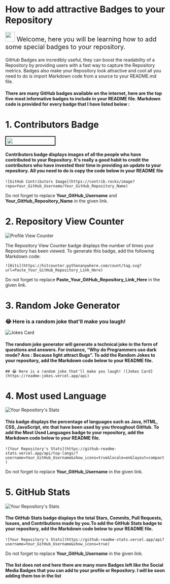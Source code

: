 # How to add attractive Badges to your Repository 

<p style="font-size: 20px;"><img src="https://raw.githubusercontent.com/MartinHeinz/MartinHeinz/master/wave.gif" width="30px"> Welcome, here you will be learning how to add some special badges to your repository.</p>
GitHub Badges are incredibly useful, they can boost the readability of a Repository by providing users with a fast way to capture the Repository metrics. Badges also make your Repository look attractive and cool all you need to do is import Markdown code from a source to your README.md file.

#### There are many GitHub badges available on the internet, here are the top five most informative badges to include in your README file. Markdown code is provided for every badge that I have listed below : 

# 1. Contributors Badge

<!--If you view this code ps: Ignore the unethical ways used for formatting-->
<div style="width: calc(30% - .5em); border: 2px solid black; padding: 5px;">
<img src="https://contrib.rocks/image?repo=luvksahu/learning-markdown"></div>

#### Contributors badge displays images of all the people who have contributed to your Repository. It's really a good habit to credit the contributors who have invested their time in providing an update to your repository. All you need to do is copy the code below in your README file
``` ![GitHub Contributors Image](https://contrib.rocks/image?repo=Your_GitHub_Username/Your_GitHub_Repository_Name) ```

Do not forget to replace **Your_GitHub_Username** and **Your_GitHub_Repository_Name** in the given link.

# 2. Repository View Counter

<!-- ![Hits](https://hitcounter.pythonanywhere.com/count/tag.svg?url=https://github.com/luvksahu/Learning-markdown) -->

![Profile View Counter](https://komarev.com/ghpvc/?username=luvksahu)

The Repository View Counter badge displays the number of times your Repository has been viewed. To generate this badge, add the following Markdown code:

```![Hits](https://hitcounter.pythonanywhere.com/count/tag.svg?url=Paste_Your_GitHub_Repository_Link_Here)```

Do not forget to replace **Paste_Your_GitHub_Repository_Link_Here** in the given link.

# 3. Random Joke Generator

### 😂 Here is a random joke that'll make you laugh!

![Jokes Card](https://readme-jokes.vercel.app/api)

#### The random joke generator will generate a technical joke in the form of questions and answers. For instance, “Why do Programmers use dark mode? Ans : Because light attract Bugs”. To add the Random Jokes  to your repository, add the Markdown code below to your README file.

`` ## 😂 Here is a random joke that'll make you laugh!
![Jokes Card](https://readme-jokes.vercel.app/api) ``

# 4. Most used Language

![Your Repository's Stats](https://github-readme-stats.vercel.app/api/top-langs?username=luvksahu&show_icons=true&locale=en&layout=compact)


#### This badge displays the percentage of languages such as Java, HTML, CSS, JavaScript, etc that have been used by you throughout GitHub. To add the Most Used Languages badge to your repository, add the Markdown code below to your README file.

```![Your Repository's Stats](https://github-readme-stats.vercel.app/api/top-langs/?username=Your_GitHub_Username&show_icons=true&locale=en&layout=compact)```

Do not forget to replace **Your_GitHub_Username** in the given link.

# 5. GitHub Stats

![Your Repository's Stats](https://github-readme-stats.vercel.app/api?username=luvksahu&show_icons=true)

#### The GitHub Stats badge displays the total Stars, Commits, Pull Requests, Issues, and Contributions made by you.To add the GitHub Stats badge to your repository, add the Markdown code below to your README file.

``![Your Repository's Stats](https://github-readme-stats.vercel.app/api?username=Your_GitHub_Username&show_icons=true)``

Do not forget to replace **Your_GitHub_Username** in the given link.

#### The list does not end here there are many more Badges left like the Social Media Badges that you can add to your profile or Repository. I will be soon adding them too in the list